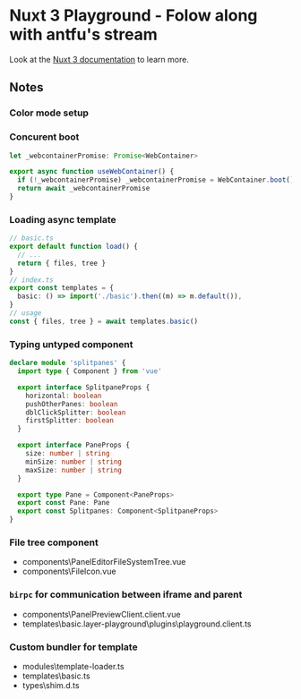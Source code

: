 # Nuxt 3 Playground - Folow along with antfu's stream

Look at the [Nuxt 3 documentation](https://nuxt.com/docs/getting-started/introduction) to learn more.

## Notes

### Color mode setup

### Concurent boot

```typescript
let _webcontainerPromise: Promise<WebContainer>

export async function useWebContainer() {
  if (!_webcontainerPromise) _webcontainerPromise = WebContainer.boot()
  return await _webcontainerPromise
}
```

### Loading async template

```typescript
// basic.ts
export default function load() {
  // ...
  return { files, tree }
}
// index.ts
export const templates = {
  basic: () => import('./basic').then((m) => m.default()),
}
// usage
const { files, tree } = await templates.basic()
```

### Typing untyped component

```typescript
declare module 'splitpanes' {
  import type { Component } from 'vue'

  export interface SplitpaneProps {
    horizontal: boolean
    pushOtherPanes: boolean
    dblClickSplitter: boolean
    firstSplitter: boolean
  }

  export interface PaneProps {
    size: number | string
    minSize: number | string
    maxSize: number | string
  }

  export type Pane = Component<PaneProps>
  export const Pane: Pane
  export const Splitpanes: Component<SplitpaneProps>
}
```

### File tree component

- components\PanelEditorFileSystemTree.vue
- components\FileIcon.vue

### `birpc` for communication between iframe and parent

- components\PanelPreviewClient.client.vue
- templates\basic\.layer-playground\plugins\playground.client.ts

### Custom bundler for template

- modules\template-loader.ts
- templates\basic.ts
- types\shim.d.ts
